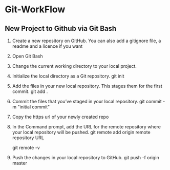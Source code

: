 # Git-WorkFlow

## New Project to Github via Git Bash

1. Create a new repository on GitHub. You can also add a gitignore file, a readme and a licence if you want
2. Open Git Bash
3. Change the current working directory to your local project.
4. Initialize the local directory as a Git repository.
    git init
5. Add the files in your new local repository. This stages them for the first commit.
    git add .
6. Commit the files that you’ve staged in your local repository.
    git commit -m "initial commit"
7. Copy the https url of your newly created repo
8. In the Command prompt, add the URL for the remote repository where your local repository will be pushed.
    git remote add origin remote repository URL

    git remote -v
9. Push the changes in your local repository to GitHub.
    git push -f origin master
